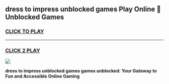 
## dress to impress unblocked games Play Online 👋 Unblocked Games
<h3>
<a href="https://premium.freeplayer.one?title=dress_to_impress_unblocked_games&ref=19F">CLICK TO PLAY</a></h3>
<hr>

<h3>
<a href="https://premium.freeplayer.one?title=dress_to_impress_unblocked_games&ref=19F">CLICK 2 PLAY</a>
  
</h3>

<a href="https://premium.freeplayer.one?title=dress_to_impress_unblocked_games&ref=19F"><img src="https://clearcache.store/games.png"></a>


**dress to impress unblocked games games unblocked: Your Gateway to Fun and Accessible Online Gaming**
